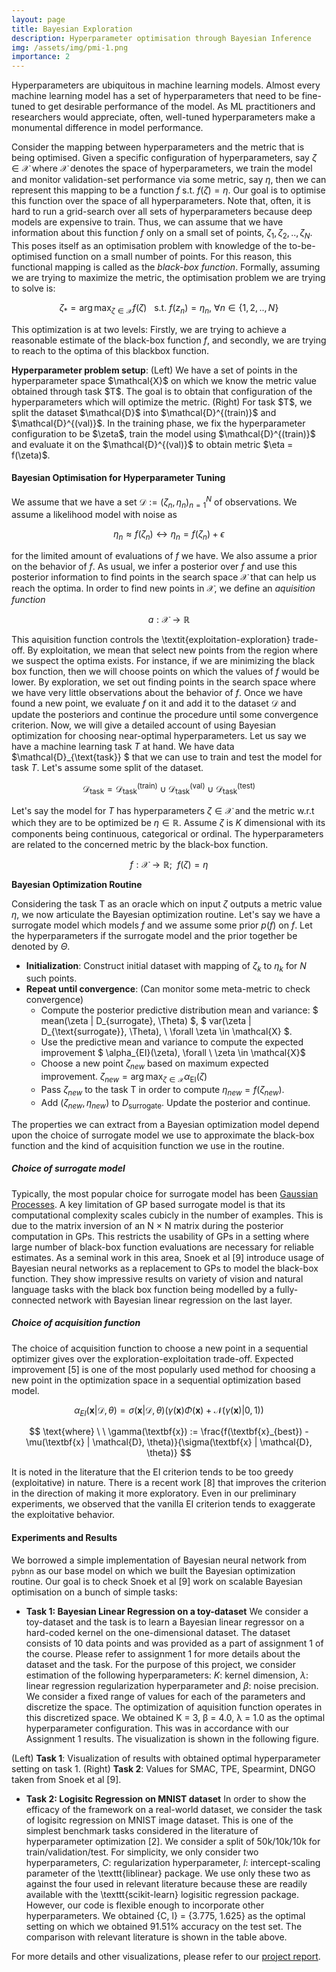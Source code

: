 ```yaml
---
layout: page
title: Bayesian Exploration
description: Hyperparameter optimisation through Bayesian Inference
img: /assets/img/pmi-1.png
importance: 2
---
```


Hyperparameters are ubiquitous in machine learning models. Almost every machine learning model has a set of hyperparameters that need to be fine-tuned to get desirable performance of the model. As ML practitioners and researchers would appreciate, often, well-tuned hyperparameters make a monumental difference in model performance.

Consider the mapping between hyperparameters and the metric that is being optimised. Given a specific configuration of hyperparameters, say $\zeta \in \mathcal{X}$ where $\mathcal{X}$ denotes the space of hyperparameters, we train the model and monitor validation-set performance via some metric, say $\eta$, then we can represent this mapping to be a function $f$ s.t. $f(\zeta) = \eta$. Our goal  is to optimise this function over the space of all hyperparameters. Note that, often, it is hard to run a grid-search over all sets of hyperparameters because deep models are expensive to train. Thus, we can assume that we have information about this function $f$ only on a small set of points, $\zeta_{1}, \zeta_{2}, .., \zeta_{N}$. This poses itself as an optimisation problem with knowledge of the to-be-optimised function on a small number of points. For this reason, this functional mapping is called as the *black-box function*. Formally, assuming we are trying to maximize the metric, the optimisation problem we are trying to solve is:

$$
\zeta_* = \arg\max_{\zeta \in \mathcal{X}} f(\zeta) \ \ \  \text{s.t.} \ f(z_{n}) = \eta_{n}, \ \forall n \in \{1, 2, .., N\}
$$

This optimization is at two levels: Firstly, we are trying to achieve a reasonable estimate of the black-box function $f$, and secondly, we are trying to reach to the optima of this blackbox function.

<div class="row">
    <div class="col-sm">
        <img class="img-fluid" src="{{ '/assets/img/hyperparam_tuning.png' | relative_url }}" alt="" title="example image"/>
    </div>
    <div class="col-sm">
        <img class="img-fluid" src="{{ '/assets/img/pmi-1.png' | relative_url }}" alt="" title="example image"/>
    </div>
</div>
<div class="caption">
    <b>Hyperparameter problem setup</b>: (Left) We have a set of points in the hyperparameter space $\mathcal{X}$ on which we know the metric value obtained through task $T$. The goal is to obtain that configuration of the hyperparameters which will optimize the metric. (Right) For task $T$, we split the dataset $\mathcal{D}$ into $\mathcal{D}^{(train)}$ and $\mathcal{D}^{(val)}$. In the training phase, we fix the hyperparameter configuration to be $\zeta$, train the model using $\mathcal{D}^{(train)}$ and evaluate it on the $\mathcal{D}^{(val)}$ to obtain metric $\eta = f(\zeta)$.
</div>

#### Bayesian Optimisation for Hyperparameter Tuning

We assume that we have a set 
$\mathcal{D} := (\zeta_{n}, \eta_{n})_{n=1}^{N}$
of observations. We assume a likelihood model with noise as 

$$
\eta_{n} \approx f(\zeta_{n}) \leftrightarrow \eta_n = f(\zeta_n) + \epsilon 
$$

for the limited amount of evaluations of $f$ we have. We also assume a prior on the behavior of $f$. As usual, we infer a posterior over $f$ and use this posterior information to find points in the search space $\mathcal{X}$ that can help us reach the optima. In order to find new points in $\mathcal{X}$, we define an *aquisition function*

$$
a : \mathcal{X} \rightarrow \mathbb{R}
$$

This aquisition function controls the \textit{exploitation-exploration} trade-off. By exploitation, we mean that select new points from the region where we suspect the optima exists. For instance, if we are minimizing the black box function, then we will choose points on which the values of $f$ would be lower. By exploration, we set out finding points in the search space where we have very little observations about the behavior of $f$. Once we have found a new point, we evaluate $f$ on it and add it to the dataset $\mathcal{D}$ and update the posteriors and continue the procedure until some convergence criterion.
Now, we will give a detailed account of using Bayesian optimization for choosing near-optimal hyperparameters. Let us say we have a machine learning task $T$ at hand. We have data $\mathcal{D}_{\text{task}} $ that we can use to train and test the model for task $T$. Let's assume some split of the dataset. 

$$
\mathcal{D}_{\text{task}} = \mathcal{D}^{(\text{train})}_{\text{task}} \cup \mathcal{D}^{(\text{val})}_{\text{task}} \cup \mathcal{D}^{(\text{test})}_{\text{task}}
$$

Let's say the model for $T$ has hyperparameters $\zeta \in \mathcal{X}$ and the metric w.r.t which they are to be optimized be $\eta \in \mathbb{R}$. Assume $\zeta$ is $K$ dimensional with its components being continuous, categorical or ordinal.  The hyperparameters are related to the concerned metric by the black-box function.

$$
f: \mathcal{X} \rightarrow \mathbb{R}; \ \ f(\zeta) = \eta
$$

<div class="row">
    <div class="col-sm">
        <img class="img-fluid" src="{{ '/assets/img/pmi-2.png' | relative_url }}" alt="" title="example image"/>
    </div>
</div>
<div class="caption">
    <b>Bayesian Optimization Routine</b>
</div>

Considering the task T as an oracle which on input $\zeta$ outputs a metric value $\eta$, we now articulate the Bayesian optimization routine. Let's say we have a surrogate model which models $f$ and we assume some prior $p(f)$ on $f$. Let the hyperparameters if the surrogate model and the prior together be denoted by $\Theta$.

* **Initialization**: Construct initial dataset with mapping of $\zeta_k$ to $\eta_k$ for $N$ such points.
* **Repeat until convergence**: (Can monitor some meta-metric to check convergence)
    * Compute the posterior predictive distribution mean and variance: 
    	$ mean(\zeta | D_{surrogate}, \Theta) $,
    	$ var(\zeta | D_{\text{surrogate}}, \Theta), \ \forall \zeta \in \mathcal{X} $.
    * Use the predictive mean and variance to compute the expected improvement
		$ \alpha_{EI}(\zeta), \forall \  \zeta \in \mathcal{X}$
	* Choose a new point $\zeta_{new}$ based on maximum expected improvement.
		$\zeta_{new} = \arg\max_{\zeta \in \mathcal{X}} \alpha_{\text{EI}}(\zeta)$
	* Pass $\zeta_{new}$ to the task T in order to compute $\eta_{new} = f(\zeta_{new})$.
	* Add $(\zeta_{new}, \eta_{new})$ to $D_{\text{surrogate}}$. Update the posterior and continue.

The properties we can extract from a Bayesian optimization model depend upon the choice of surrogate model we use to approximate the black-box function and the kind of acquisition function we
use in the routine.

##### Choice of surrogate model

Typically, the most popular choice for surrogate model has been [Gaussian Processes](https://distill.pub/2019/visual-exploration-gaussian-processes/). A key limitation of GP based surrogate model is that its computational complexity scales cubicly in the number of examples. This is due to the matrix inversion of an N × N matrix during the
posterior computation in GPs. This restricts the usability of GPs in a setting where large number of
black-box function evaluations are necessary for reliable estimates. As a seminal work in this area, Snoek et al [9] introduce usage
of Bayesian neural networks as a replacement to GPs to model the black-box function. They show impressive results on variety of vision and natural language tasks with the black box function being modelled by a fully-connected network with Bayesian linear regression on the last layer.

##### Choice of acquisition function

The choice of acquisition function to choose a new point in a sequential optimizer gives over the exploration-exploitation trade-off. Expected improvement [5] is one of the most popularly used method for choosing a new point in the optimization space in a sequential optimization based model.

$$
\alpha_{EI}(\textbf{x}| \mathcal{D}, \theta) = \sigma(\textbf{x} | \mathcal{D}, \theta)\left( \gamma(\textbf{x})\Phi(\textbf{x}) + \mathcal{N}(\gamma(\textbf{x}) | 0, 1) \right)
$$

$$
\text{where} \ \ \gamma(\textbf{x}) := \frac{f(\textbf{x}_{best}) - \mu(\textbf{x} | \mathcal{D}, \theta)}{\sigma(\textbf{x} | \mathcal{D}, \theta)}
$$

It is noted in the literature that the EI criterion tends to be too greedy (exploitative) in nature. There is a recent work [8] that improves the criterion in the direction of making it more exploratory. Even in our preliminary experiments, we observed that the vanilla EI criterion tends to exaggerate the exploitative behavior.

#### Experiments and Results

We borrowed a simple implementation of Bayesian neural network from `pybnn` as our base model on which we built the Bayesian
optimization routine. Our goal is to check Snoek et al [9] work on scalable Bayesian optimisation on a bunch of simple tasks:
* **Task 1: Bayesian Linear Regression on a toy-dataset**
    We consider a toy-dataset and the task is to learn a Bayesian linear regressor on a hard-coded kernel on the one-dimensional dataset. The dataset consists of 10 data points and was provided as a part of assignment 1 of the course. Please refer to assignment 1 for more details about the dataset and the task. For the purpose of this project, we consider estimation of the following hyperparameters: $K$: kernel dimension, $\lambda$: linear regression regularization hyperparameter and $\beta$:  noise precision. We consider a fixed range of values for each of the parameters and discretize the space. The optimization of aquisition function operates in this discretized space. We obtained K = 3, β = 4.0, λ = 1.0 as the optimal hyperparameter configuration. This was in accordance with our Assignment 1 results. The visualization is shown in the following figure.

<div class="row">
    <div class="col-sm">
        <img class="img-fluid" src="{{ '/assets/img/part2_k_3.jpg' | relative_url }}" alt="" title="example image"/>
    </div>
    <div class="col-sm">
        <img class="img-fluid" src="{{ '/assets/img/task_2_results.png' | relative_url }}" alt="" title="example image"/>
    </div>
</div>
<div class="caption">
    (Left) <b>Task 1</b>: Visualization of results with obtained optimal hyperparameter setting on task 1. (Right) <b>Task 2</b>: Values for SMAC, TPE, Spearmint, DNGO taken from Snoek et al [9].
</div>


* **Task 2: Logisitc Regression on MNIST dataset**
    In order to show the efficacy of the framework on a real-world dataset, we consider the task of logisitc regression on MNIST image dataset. This is one of the simplest benchmark tasks considered in the literature of hyperparameter optimization [2]. We consider a split of 50k/10k/10k for train/validation/test. For simplicity, we only consider two hyperparameters, $C$: regularization hyperparameter, $l$: intercept-scaling parameter of the \texttt{liblinear} package. We use only these two as against the four used in relevant literature because these are readily available with the \texttt{scikit-learn} logisitic regression package. However, our code is flexible enough to incorporate other hyperparameters. We obtained {C, l} = {3.775, 1.625} as the optimal setting on which we obtained 91.51% accuracy on the test set. The comparison with relevant literature is shown in the table above.

For more details and other visualizations, please refer to our [project report](https://drive.google.com/file/d/1hhsqsXalFZ0cVtoIJeFDlOsoBOG375DE/view?usp=sharing).

